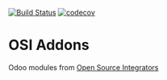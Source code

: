 [![Build Status](https://travis-ci.org/ursais/osi-addons.svg?branch=11.0)](https://travis-ci.org/ursais/osi-addons)
[![codecov](https://codecov.io/gh/ursais/osi-addons/branch/11.0/graph/badge.svg)](https://codecov.io/gh/ursais/osi-addons)

OSI Addons
==========

Odoo modules from [Open Source Integrators](https://www.opensourceintegrators.com)
